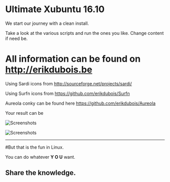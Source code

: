 # Ultimate Xubuntu 16.10

We start our journey with a clean install.

Take a look at the various scripts and run the ones you like. Change content if need be.


# All information can be found on http://erikdubois.be


Using Sardi icons from  http://sourceforge.net/projects/sardi/

Using Surfn icons from https://github.com/erikdubois/Surfn

Aureola conky can be found here https://github.com/erikdubois/Aureola


Your result can be

![Screenshots](http://i.imgur.com/57YL56n.png)

![Screenshots](http://i.imgur.com/JFXWqQ7.png)


------------------------------------
#But that is the fun in Linux.

You can do whatever <b>Y O U</b> want.

Share the knowledge.
------------------------------------
